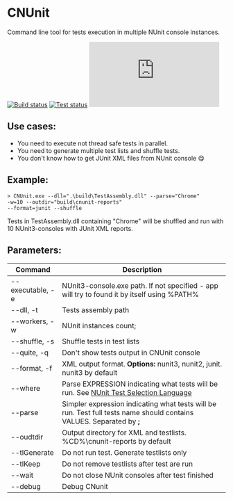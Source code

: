 # CNUnit
Command line tool for tests execution in multiple NUnit console instances.

[![Build status](https://ci.appveyor.com/api/projects/status/o8ysmwhw2bcn3yxh?svg=true)](https://ci.appveyor.com/project/unickq/cnunit)
[![Test status](http://teststatusbadge.azurewebsites.net/api/status/unickq/cnunit)](https://ci.appveyor.com/project/unickq/cnunit)
[![NuGet cnunit](http://flauschig.ch/nubadge.php?id=cnunit)](https://www.nuget.org/packages/cnunit)

## Use cases:

- You need to execute not thread safe tests in parallel.
- You need to generate multiple test lists and shuffle tests.
- You don't know how to get JUnit XML files from NUnit console 😋


## Example:


```
> CNUnit.exe --dll=".\build\TestAssembly.dll" --parse="Chrome" 
-w=10 --outdir="build\cnunit-reports" 
--format=junit --shuffle
```

Tests in TestAssembly.dll containing "Chrome" will be shuffled and run with 10 NUnit3-consoles with JUnit XML reports.

## Parameters:
| Command          | Description                                                                                                                                         |
|------------------|-----------------------------------------------------------------------------------------------------------------------------------------------------|
| --executable, -e | NUnit3-console.exe path. If not specified - app will try to found it by itself using %PATH%                                                         |
| --dll, -t        | Tests assembly path                                                                                                                                 |
| --workers, -w    | NUnit instances count;                                                                                                                              |
| --shuffle, -s    | Shuffle tests in test lists                                                                                                                         |
| --quite, -q      | Don't show tests output in CNUnit console                                                                                                           |
| --format, -f     | XML output format. **Options:** nunit3, nunit2, junit. nunit3 by default                                                                            |
| --where          | Parse EXPRESSION indicating what tests will be run. See [NUnit Test Selection Language](https://github.com/nunit/docs/wiki/Test-Selection-Language) |
| --parse          | Simpler expression indicating what tests will be run. Test full tests name should contains VALUES. Separated by **;**                               |
| --oudtdir        | Output directory for XML and testlists. %CD%\cnunit-reports by default                                                                              |
| --tlGenerate     | Do not run test. Generate testlists only                                                                                                            |
| --tlKeep         | Do not remove testlists after test are run                                                                                                          |
| --wait           | Do not close NUnit consoles after test finished                                                                                                     |
| --debug          | Debug CNunit                                                                                                                                        |
